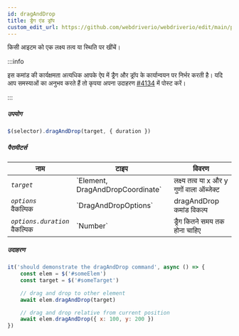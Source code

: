 ```yaml
---
id: dragAndDrop
title: ड्रैग एंड ड्रॉप
custom_edit_url: https://github.com/webdriverio/webdriverio/edit/main/packages/webdriverio/src/commands/element/dragAndDrop.ts
---
```


किसी आइटम को एक लक्ष्य तत्व या स्थिति पर खींचें।

:::info

इस कमांड की कार्यक्षमता अत्यधिक आपके ऐप में ड्रैग और ड्रॉप के कार्यान्वयन पर निर्भर करती है। यदि आप समस्याओं का अनुभव करते हैं तो कृपया अपना उदाहरण [#4134](https://github.com/webdriverio/webdriverio/issues/4134) में पोस्ट करें।

:::

##### उपयोग

```js
$(selector).dragAndDrop(target, { duration })
```

##### पैरामीटर्स

<table>
  <thead>
    <tr>
      <th>नाम</th><th>टाइप</th><th>विवरण</th>
    </tr>
  </thead>
  <tbody>
    <tr>
      <td><code><var>target</var></code></td>
      <td>`Element, DragAndDropCoordinate`</td>
      <td>लक्ष्य तत्व या x और y गुणों वाला ऑब्जेक्ट</td>
    </tr>
    <tr>
      <td><code><var>options</var></code><br /><span className="label labelWarning">वैकल्पिक</span></td>
      <td>`DragAndDropOptions`</td>
      <td>dragAndDrop कमांड विकल्प</td>
    </tr>
    <tr>
      <td><code><var>options.duration</var></code><br /><span className="label labelWarning">वैकल्पिक</span></td>
      <td>`Number`</td>
      <td>ड्रैग कितने समय तक होना चाहिए</td>
    </tr>
  </tbody>
</table>

##### उदाहरण

```js title="example.test.js"
it('should demonstrate the dragAndDrop command', async () => {
    const elem = $('#someElem')
    const target = $('#someTarget')

    // drag and drop to other element
    await elem.dragAndDrop(target)

    // drag and drop relative from current position
    await elem.dragAndDrop({ x: 100, y: 200 })
})
```